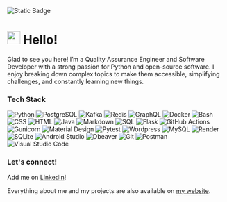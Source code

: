 ![Static Badge](https://img.shields.io/badge/pypi-webludus-blue?logo=pypi&link=https%3A%2F%2Fpypi.org%2Fuser%2Fwebludus)
# <img src="https://media.giphy.com/media/hvRJCLFzcasrR4ia7z/giphy.gif" width="30"> Hello!

Glad to see you here! I’m a Quality Assurance Engineer and Software Developer with a strong 
passion for Python and open-source software. I enjoy breaking down complex topics to make
them accessible, simplifying challenges, and constantly learning new things.


### Tech Stack

![Python](https://img.shields.io/badge/Python-14354C.svg?logo=python&logoColor=white)
![PostgreSQL](https://img.shields.io/badge/PostgreSQL-316192?logo=postgresql&logoColor=white)
![Kafka](https://img.shields.io/badge/-Kafka-231F20?logo=apache-kafka&logoColor=white)
![Redis](https://img.shields.io/badge/redis-%23DD0031.svg?logo=redis&logoColor=white)
![GraphQL](https://img.shields.io/badge/-GraphQL-E10098?logo=graphql)
![Docker](https://img.shields.io/badge/-Docker-2496ED?logo=docker&logoColor=white)
![Bash](https://img.shields.io/badge/Bash-121011.svg?logo=gnu-bash&logoColor=white)
![CSS](https://img.shields.io/badge/CSS-1572B6.svg?logo=css3&logoColor=white")
![HTML](https://img.shields.io/badge/HTML-E34F26.svg?logo=html5&logoColor=white)
![Java](https://custom-icon-badges.demolab.com/badge/Java-007396.svg?logo=java&logoColor=white)
![Markdown](https://img.shields.io/badge/Markdown-000000.svg?logo=markdown&logoColor=white")
![SQL](https://custom-icon-badges.demolab.com/badge/SQL-025E8C.svg?logo=database&logoColor=white)
![Flask](https://img.shields.io/badge/Flask-000000.svg?logo=flask&logoColor=white)
![GitHub Actions](https://img.shields.io/badge/GitHub%20Actions-2671E5.svg?logo=github%20actions&logoColor=white)
![Gunicorn](https://img.shields.io/badge/-Gunicorn-499848.svg?logo=gunicorn&logoColor=white)
![Material Design](https://img.shields.io/badge/Material%20Design-0081CB.svg?logo=material-design&logoColor=white)
![Pytest](https://img.shields.io/badge/Pytest-0A9EDC.svg?logo=pytest&logoColor=white)
![Wordpress](https://img.shields.io/badge/Wordpress-21759B?logo=wordpress&logoColor=white)
![MySQL](https://img.shields.io/badge/MySQL-00f.svg?logo=mysql&logoColor=white)
![Render](https://img.shields.io/badge/Render-00979D.svg?logo=render&logoColor=white)
![SQLite](https://img.shields.io/badge/SQLite-07405e.svg?logo=sqlite&logoColor=white)
![Android Studio](https://img.shields.io/badge/Android%20Studio-008678.svg?logo=android-studio&logoColor=white)
![Dbeaver](https://custom-icon-badges.demolab.com/badge/-Dbeaver-372923?logo=dbeaver-mono&logoColor=white)
![Git](https://img.shields.io/badge/Git-F05033.svg?logo=git&logoColor=white)
![Postman](https://img.shields.io/badge/Postman-FF6C37?logo=postman&logoColor=white)
![Visual Studio Code](https://img.shields.io/badge/Visual%20Studio%20Code-0078d7.svg?logo=visual-studio-code&logoColor=white")


### Let's connect!
Add me on [LinkedIn]([https://www.linkedin.com/in/dawid-szaniawski])! 

Everything about me and my projects are also available on [my website]([https://daniel.haxx.se](https://webludus.pl/en)).
